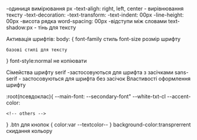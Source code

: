 -одиниця вимірювання px
-text-aligh: right, left, center - вирівнювання тексту
-text-decoration:
-text-transform:
-text-indent: 00px
-line-height: 00px -висота рядка
word-spacing: 00px -відступи між словами
text-shadow:px - тінь для тексту

Активація шрифтів: body: { 
    font-family стиль
    font-size розмір шрифту
    
    базові стилі для тексту
}
font-style:normal не копіювати

Сімейства шрифту
serif -застосовуються для шрифта з засічками
sans-serif - застосовуються для шрифта без засічок
Властивості оформлення шрифту

:root(псевдоклас){
    <!-- text colors -->
    --main-font:
    --secondary-font"
    --white-txt-cl
    <!-- bg colors -->
    --accent-color:

    <!-- others -->
}
.btn для кнопок {
 color:var --textcolor--
}
background-color:transprerrent скидання кольору